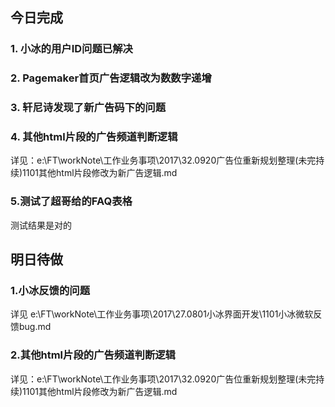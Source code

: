 ## 今日完成
### 1. 小冰的用户ID问题已解决

### 2. Pagemaker首页广告逻辑改为数数字递增

### 3. 轩尼诗发现了新广告码下的问题

### 4. 其他html片段的广告频道判断逻辑
详见：e:\FT\workNote\工作业务事项\2017\32.0920广告位重新规划整理\(未完持续)1101其他html片段修改为新广告逻辑.md

### 5.测试了超哥给的FAQ表格
测试结果是对的

## 明日待做
### 1.小冰反馈的问题
详见 e:\FT\workNote\工作业务事项\2017\27.0801小冰界面开发\1101小冰微软反馈bug.md

### 2.其他html片段的广告频道判断逻辑
详见：e:\FT\workNote\工作业务事项\2017\32.0920广告位重新规划整理\(未完持续)1101其他html片段修改为新广告逻辑.md